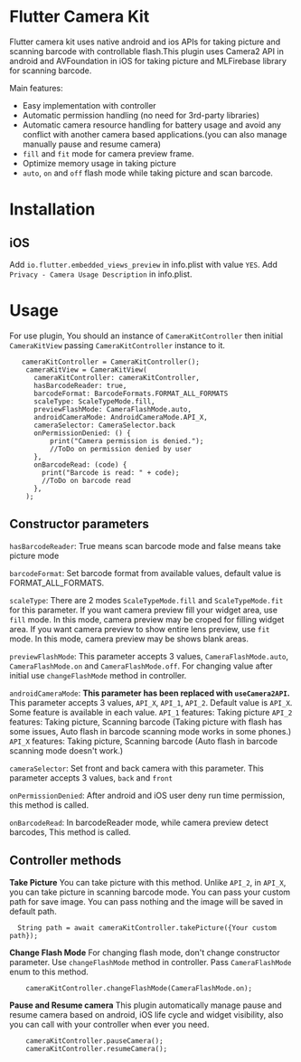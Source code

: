 # Flutter Camera Kit

Flutter camera kit uses native android and ios APIs for taking picture and scanning barcode with controllable flash.This plugin uses Camera2 API in android and AVFoundation in iOS for taking picture and  MLFirebase library for scanning barcode.

Main features:
  - Easy implementation with controller
  - Automatic permission handling (no need for 3rd-party libraries)
  - Automatic camera resource handling for battery usage and avoid any conflict with another camera based applications.(you can also manage manually pause and resume camera)
  - `fill` and `fit` mode for camera preview frame.
  - Optimize memory usage in taking picture
  - `auto`, `on` and `off` flash mode while taking picture and scan barcode.


# Installation

## iOS
Add `io.flutter.embedded_views_preview` in info.plist with value `YES`.
Add `Privacy - Camera Usage Description` in info.plist.

# Usage

For use plugin, You should an instance of `CameraKitController` then initial `CameraKitView` passing `CameraKitController` instance to it.
```
   cameraKitController = CameraKitController();
    cameraKitView = CameraKitView(
      cameraKitController: cameraKitController,
      hasBarcodeReader: true,
      barcodeFormat: BarcodeFormats.FORMAT_ALL_FORMATS
      scaleType: ScaleTypeMode.fill,
      previewFlashMode: CameraFlashMode.auto,
      androidCameraMode: AndroidCameraMode.API_X,
      cameraSelector: CameraSelector.back
      onPermissionDenied: () {
          print("Camera permission is denied.");
          //ToDo on permission denied by user
      },
      onBarcodeRead: (code) {
        print("Barcode is read: " + code);
        //ToDo on barcode read
      },
    );
```
## Constructor parameters
`hasBarcodeReader`:
True means scan barcode mode and false means take picture mode

`barcodeFormat`:
Set barcode format from available values, default value is FORMAT_ALL_FORMATS.

`scaleType`:
There are 2 modes `ScaleTypeMode.fill` and `ScaleTypeMode.fit` for this parameter.
If you want camera preview fill your widget area, use `fill` mode. In this mode, camera preview may be croped for filling widget area.
If you want camera preview to show entire lens preview, use `fit` mode. In this mode, camera preview may be shows blank areas.

`previewFlashMode`:
This parameter accepts 3 values, `CameraFlashMode.auto`, `CameraFlashMode.on` and `CameraFlashMode.off`. For changing value after initial use `changeFlashMode` method in controller.

`androidCameraMode`:
**This parameter has been replaced with `useCamera2API`.**
This parameter accepts 3 values, `API_X`, `API_1`, `API_2`. Default value is `API_X`.
Some feature is available in each value.
`API_1` features: Taking picture
`API_2` features: Taking picture, Scanning barcode (Taking picture with flash has some issues, Auto flash in barcode scanning mode works in some phones.)
`API_X` features: Taking picture, Scanning barcode (Auto flash in barcode scanning mode doesn't work.)

`cameraSelector`:
Set front and back camera with this parameter.
This parameter accepts 3 values, `back` and `front`

`onPermissionDenied`:
After android and iOS user deny run time permission, this method is called.

`onBarcodeRead`:
In barcodeReader mode, while camera preview detect barcodes, This method is called.

## Controller methods
**Take Picture**
You can take picture with this method. Unlike `API_2`, in `API_X`, you can take picture in scanning barcode mode.
You can pass your custom path for save image. You can pass nothing and the image will be saved in default path.

```
  String path = await cameraKitController.takePicture({Your custom path});
```
**Change Flash Mode**
For changing flash mode, don't change constructor parameter. Use `changeFlashMode` method in controller. Pass `CameraFlashMode` enum to this method.
```
    cameraKitController.changeFlashMode(CameraFlashMode.on);
```
**Pause and Resume camera**
This plugin automatically manage pause and resume camera based on android, iOS life cycle and widget visibility, also you can call with your controller when ever you need.
```
    cameraKitController.pauseCamera();
    cameraKitController.resumeCamera();
```

